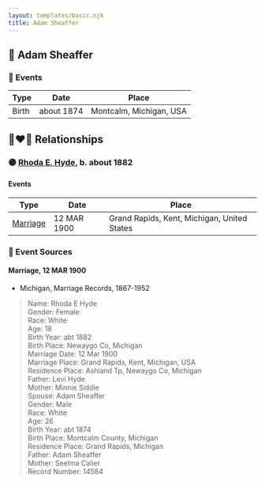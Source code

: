 ```yaml
---
layout: templates/basic.njk
title: Adam Sheaffer
---
```

## 🔵 Adam Sheaffer

### 📆 Events

Type | Date | Place
------ | ------ | ------
Birth | about 1874 | Montcalm, Michigan, USA

## 👩‍❤️‍👨 Relationships

### 🟣 [Rhoda E. Hyde](/people/9/98029194), b. about 1882

#### Events

Type | Date | Place
------ | ------ | ------
[Marriage](#event-acb0569e-2d3f-453c-9c20-ae794196d3ee) | 12 MAR 1900 | Grand Rapids, Kent, Michigan, United States
### 📰 Event Sources

#### <a id="event-acb0569e-2d3f-453c-9c20-ae794196d3ee"></a> Marriage, 12 MAR 1900
* Michigan, Marriage Records, 1867-1952
>   
  > Name: Rhoda E Hyde  
  > Gender: Female  
  > Race: White  
  > Age: 18  
  > Birth Year: abt 1882  
  > Birth Place: Newaygo Co, Michigan  
  > Marriage Date: 12 Mar 1900  
  > Marriage Place: Grand Rapids, Kent, Michigan, USA  
  > Residence Place: Ashland Tp, Newaygo Co, Michigan  
  > Father: Levi Hyde  
  > Mother: Minnie Siddle  
  > Spouse: Adam Sheaffer  
  > Gender: Male  
  > Race: White  
  > Age: 26  
  > Birth Year: abt 1874  
  > Birth Place: Montcalm County, Michigan  
  > Residence Place: Grand Rapids, Michigan  
  > Father: Adam Sheaffer  
  > Mother: Seelma Calier  
  > Record Number: 14584
